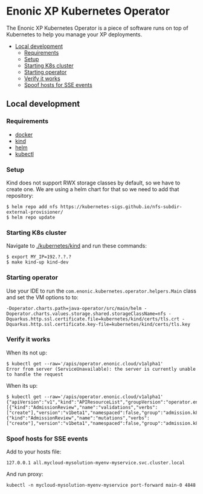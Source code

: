 <h1>Enonic XP Kubernetes Operator</h1>

The Enonic XP Kubernetes Operator is a piece of software runs on top of Kubernetes to help you manage your XP deployments.

- [Local development](#local-development)
  - [Requirements](#requirements)
  - [Setup](#setup)
  - [Starting K8s cluster](#starting-k8s-cluster)
  - [Starting operator](#starting-operator)
  - [Verify it works](#verify-it-works)
  - [Spoof hosts for SSE events](#spoof-hosts-for-sse-events)

## Local development

### Requirements

* [docker](https://docs.docker.com/get-docker/)
* [kind](https://kind.sigs.k8s.io/)
* [helm](https://helm.sh/docs/intro/install/)
* [kubectl](https://kubernetes.io/docs/tasks/tools/install-kubectl/)

### Setup

Kind does not support RWX storage classes by default, so we have to create one. We are using a helm chart for that so we need to add that repository:

```console
$ helm repo add nfs https://kubernetes-sigs.github.io/nfs-subdir-external-provisioner/
$ helm repo update
```

### Starting K8s cluster

Navigate to [./kubernetes/kind](../kubernetes/kind) and run these commands:

```console
$ export MY_IP=192.?.?.?
$ make kind-up kind-dev
```

### Starting operator

Use your IDE to run the `com.enonic.kubernetes.operator.helpers.Main` class and set the VM options to to:

```
-Doperator.charts.path=java-operator/src/main/helm -Doperator.charts.values.storage.shared.storageClassName=nfs -Dquarkus.http.ssl.certificate.file=kubernetes/kind/certs/tls.crt -Dquarkus.http.ssl.certificate.key-file=kubernetes/kind/certs/tls.key
```

### Verify it works

When its not up:

```console
$ kubectl get --raw='/apis/operator.enonic.cloud/v1alpha1'
Error from server (ServiceUnavailable): the server is currently unable to handle the request
```

When its up:

```console
$ kubectl get --raw='/apis/operator.enonic.cloud/v1alpha1'
{"apiVersion":"v1","kind":"APIResourceList","groupVersion":"operator.enonic.cloud/v1alpha","resources":[{"kind":"AdmissionReview","name":"validations","verbs":["create"],"version":"v1beta1","namespaced":false,"group":"admission.k8s.io","singularName":""},{"kind":"AdmissionReview","name":"mutations","verbs":["create"],"version":"v1beta1","namespaced":false,"group":"admission.k8s.io","singularName":""}]}
```

### Spoof hosts for SSE events

Add to your hosts file:

```
127.0.0.1 all.mycloud-mysolution-myenv-myservice.svc.cluster.local
```

And run proxy:

```console
kubectl -n mycloud-mysolution-myenv-myservice port-forward main-0 4848
```
